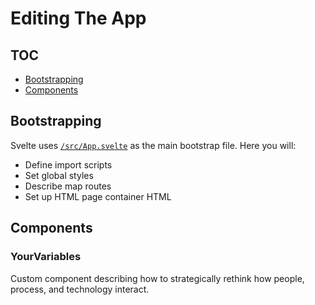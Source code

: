 # Editing The App

## TOC

- [Bootstrapping](#bootstrapping)
- [Components](#components)

## Bootstrapping

Svelte uses [`/src/App.svelte`](../src/App.svelte) as the main bootstrap file.
Here you will:

- Define import scripts
- Set global styles
- Describe map routes
- Set up HTML page container HTML

## Components

### YourVariables

Custom component describing how to strategically rethink how people, process, and technology interact.
